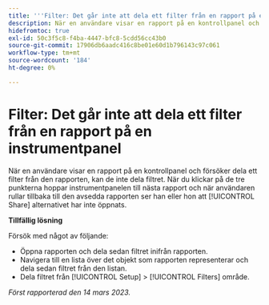 ```yaml
---
title: '''Filter: Det går inte att dela ett filter från en rapport på en instrumentpanel'
description: När en användare visar en rapport på en kontrollpanel och försöker dela ett filter från den rapporten, kan de inte dela filtret. Om du klickar på de tre punkterna hoppar instrumentpanelen till nästa rapport och när användaren rullar tillbaka till den avsedda rapporten ser han eller hon att alternativet Dela inte har öppnats.
hidefromtoc: true
exl-id: 50c3f5c8-f4ba-4447-bfc8-5cdd56cc43b0
source-git-commit: 17906db6aadc416c8be01e60d1b796143c97c061
workflow-type: tm+mt
source-wordcount: '184'
ht-degree: 0%

---
```


# Filter: Det går inte att dela ett filter från en rapport på en instrumentpanel

<!--Valid issue, won't fix-->

När en användare visar en rapport på en kontrollpanel och försöker dela ett filter från den rapporten, kan de inte dela filtret. När du klickar på de tre punkterna hoppar instrumentpanelen till nästa rapport och när användaren rullar tillbaka till den avsedda rapporten ser han eller hon att [!UICONTROL Share] alternativet har inte öppnats.

**Tillfällig lösning**

Försök med något av följande:

* Öppna rapporten och dela sedan filtret inifrån rapporten.
* Navigera till en lista över det objekt som rapporten representerar och dela sedan filtret från den listan.
* Dela filtret från [!UICONTROL Setup] > [!UICONTROL Filters] område.

_Först rapporterad den 14 mars 2023._
